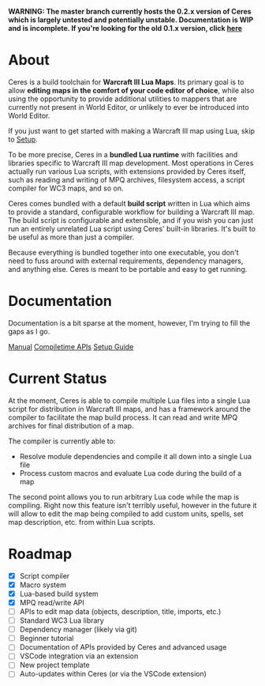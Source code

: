 **WARNING: The master branch currently hosts the 0.2.x version of Ceres which is largely untested and potentially unstable. Documentation is WIP and is incomplete. If you're looking for the old 0.1.x version, click [here](https://github.com/ElusiveMori/ceres-wc3/tree/v0.1.5)**

# About

Ceres is a build toolchain for **Warcraft III Lua Maps**. Its primary goal is to allow **editing maps in the comfort of your code editor of choice**, while also using the opportunity to provide additional utilities to mappers that are currently not present in World Editor, or unlikely to ever be introduced into World Editor.

If you just want to get started with making a Warcraft III map using Lua, skip to [Setup](docs/setup.md).

To be more precise, Ceres in a **bundled Lua runtime** with facilities and libraries specific to Warcraft III map development. Most operations in Ceres actually run various Lua scripts, with extensions provided by Ceres itself, such as reading and writing of MPQ archives, filesystem access, a script compiler for WC3 maps, and so on.

Ceres comes bundled with a default **build script** written in Lua which aims to provide a standard, configurable workflow for building a Warcraft III map. The build script is configurable and extensible, and if you wish you can just run an entirely unrelated Lua script using Ceres' built-in libraries. It's built to be useful as more than just a compiler.

Because everything is bundled together into one executable, you don't need to fuss around with external requirements, dependency managers, and anything else. Ceres is meant to be portable and easy to get running.

# Documentation

Documentation is a bit sparse at the moment, however, I'm trying to fill the gaps as I go.

[Manual](docs/manual.md)
[Compiletime APIs](docs/compiletime.md)
[Setup Guide](docs/setup.md)

# Current Status

At the moment, Ceres is able to compile multiple Lua files into a single Lua script for distribution in Warcraft III maps, and has a framework around the compiler to facilitate the map build process. It can read and write MPQ archives for final distribution of a map.

The compiler is currently able to:
* Resolve module dependencies and compile it all down into a single Lua file
* Process custom macros and evaluate Lua code during the build of a map

The second point allows you to run arbitrary Lua code while the map is compiling. Right now this feature isn't terribly useful, however in the future it will allow to edit the map being compiled to add custom units, spells, set map description, etc. from within Lua scripts.

# Roadmap

- [x] Script compiler
- [x] Macro system
- [x] Lua-based build system
- [x] MPQ read/write API
- [ ] APIs to edit map data (objects, description, title, imports, etc.)
- [ ] Standard WC3 Lua library 
- [ ] Dependency manager (likely via git)
- [ ] Beginner tutorial
- [ ] Documentation of APIs provided by Ceres and advanced usage
- [ ] VSCode integration via an extension
- [ ] New project template
- [ ] Auto-updates within Ceres (or via the VSCode extension)
